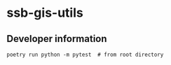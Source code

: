 # ssb-gis-utils

## Developer information
```shell
poetry run python -m pytest  # from root directory
```
